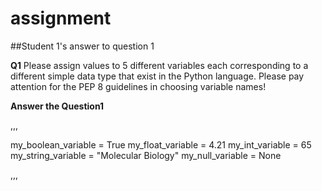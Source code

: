 # assignment
##Student 1's answer to question 1 


**Q1** 
Please assign values to 5 different variables each corresponding to a different simple
data type that exist in the Python language. Please pay attention for the PEP 8 guidelines in 
choosing variable names!

**Answer the Question1**


,,,

my_boolean_variable = True
my_float_variable = 4.21
my_int_variable = 65
my_string_variable = "Molecular Biology"
my_null_variable = None 

,,,
